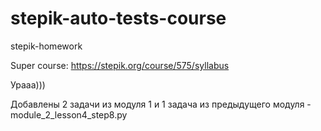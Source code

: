 ﻿# stepik-auto-tests-course
stepik-homework

Super course:
https://stepik.org/course/575/syllabus

Урааа)))

Добавлены 2 задачи из модуля 1 
и 1 задача из предыдущего модуля - module_2_lesson4_step8.py